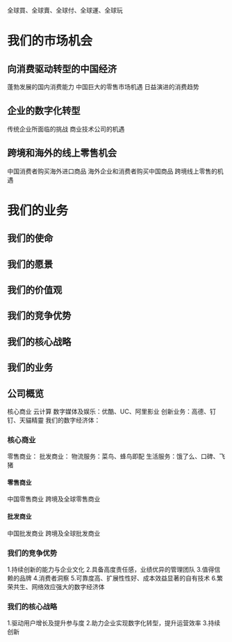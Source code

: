 全球買、全球賣、全球付、全球運、全球玩

# 我们的市场机会
## 向消费驱动转型的中国经济
蓬勃发展的国内消费能力
中国巨大的零售市场机遇
日益演进的消费趋势

## 企业的数字化转型
传统企业所面临的挑战
商业技术公司的机遇

## 跨境和海外的线上零售机会
中国消费者购买海外进口商品
海外企业和消费者购买中国商品
跨境线上零售的机遇

# 我们的业务
## 我们的使命
## 我们的愿景
## 我们的价值观
## 我们的竞争优势
## 我们的核心战略
## 我们的业务

## 公司概览
核心商业
云计算
数字媒体及娱乐：优酷、UC、阿里影业
创新业务：高德、钉钉、天貓精靈
我们的数字经济体：

### 核心商业
零售商业：
批发商业：
物流服务：菜鸟、蜂鸟即配
生活服务：饿了么、口碑、飞猪

#### 零售商业
中国零售商业
跨境及全球零售商业

#### 批发商业
中国批发商业
跨境及全球批发商业

### 我们的竞争优势
1.持续创新的能力与企业文化
2.具备高度责任感，业绩优异的管理团队
3.值得信赖的品牌
4.消费者洞察
5.可靠度高、扩展性性好、成本效益显著的自有技术
6.繁荣共生、网络效应强大的数字经济体

### 我们的核心战略
1.驱动用户增长及提升参与度
2.助力企业实现数字化转型，提升运营效率
3.持续创新
